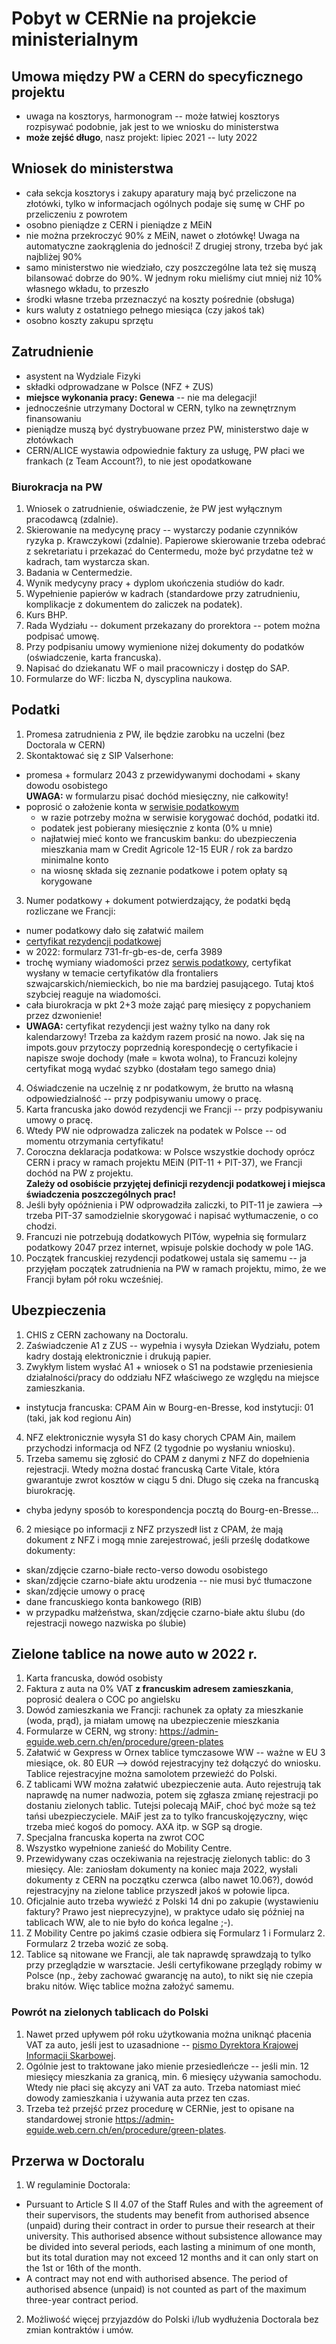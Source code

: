 # Pobyt w CERNie na projekcie ministerialnym

## Umowa między PW a CERN do specyficznego projektu

- uwaga na kosztorys, harmonogram -- może łatwiej kosztorys rozpisywać podobnie, jak jest to we wniosku do ministerstwa
- **może zejść długo**, nasz projekt: lipiec 2021 -- luty 2022

## Wniosek do ministerstwa

- cała sekcja kosztorys i zakupy aparatury mają być przeliczone na złotówki, tylko w informacjach ogólnych podaje się sumę w CHF po przeliczeniu z powrotem
- osobno pieniądze z CERN i pieniądze z MEiN
- nie można przekroczyć 90% z MEiN, nawet o złotówkę! Uwaga na automatyczne zaokrąglenia do jedności! Z drugiej strony, trzeba być jak najbliżej 90%
- samo ministerstwo nie wiedziało, czy poszczególne lata też się muszą bilansować dobrze do 90%. W jednym roku mieliśmy ciut mniej niż 10% własnego wkładu, to przeszło
- środki własne trzeba przeznaczyć na koszty pośrednie (obsługa)
- kurs waluty z ostatniego pełnego miesiąca (czy jakoś tak)
- osobno koszty zakupu sprzętu

## Zatrudnienie

- asystent na Wydziale Fizyki
- składki odprowadzane w Polsce (NFZ + ZUS)
- **miejsce wykonania pracy: Genewa** -- nie ma delegacji!
- jednocześnie utrzymany Doctoral w CERN, tylko na zewnętrznym finansowaniu
- pieniądze muszą być dystrybuowane przez PW, ministerstwo daje w złotówkach
- CERN/ALICE wystawia odpowiednie faktury za usługę, PW płaci we frankach (z Team Account?), to nie jest opodatkowane

### Biurokracja na PW

1. Wniosek o zatrudnienie, oświadczenie, że PW jest wyłącznym pracodawcą (zdalnie).
2. Skierowanie na medycynę pracy -- wystarczy podanie czynników ryzyka p. Krawczykowi (zdalnie). Papierowe skierowanie trzeba odebrać z sekretariatu i przekazać do Centermedu, może być przydatne też w kadrach, tam wystarcza skan.
3. Badania w Centermedzie.
4. Wynik medycyny pracy + dyplom ukończenia studiów do kadr.
4. Wypełnienie papierów w kadrach (standardowe przy zatrudnieniu, komplikacje z dokumentem do zaliczek na podatek).
5. Kurs BHP.
6. Rada Wydziału -- dokument przekazany do prorektora -- potem można podpisać umowę.
7. Przy podpisaniu umowy wymienione niżej dokumenty do podatków (oświadczenie, karta francuska).
8. Napisać do dziekanatu WF o mail pracowniczy i dostęp do SAP.
9. Formularze do WF: liczba N, dyscyplina naukowa.

## Podatki

1. Promesa zatrudnienia z PW, ile będzie zarobku na uczelni (bez Doctorala w CERN)
2. Skontaktować się z SIP Valserhone:
  - promesa + formularz 2043 z przewidywanymi dochodami + skany dowodu osobistego<br>
    **UWAGA:** w formularzu pisać dochód miesięczny, nie całkowity!
  - poprosić o założenie konta w [serwisie podatkowym](impots.gouv.fr)
    - w razie potrzeby można w serwisie korygować dochód, podatki itd.
    - podatek jest pobierany miesięcznie z konta (0% u mnie)
    - najłatwiej mieć konto we francuskim banku: do ubezpieczenia mieszkania mam w Credit Agricole 12-15 EUR / rok za bardzo minimalne konto
    - na wiosnę składa się zeznanie podatkowe i potem opłaty są korygowane
3. Numer podatkowy + dokument potwierdzający, że podatki będą rozliczane we Francji:
  - numer podatkowy dało się załatwić mailem
  - [certyfikat rezydencji podatkowej](https://www.ifrancja.fr/certyfikat-rezydencji-podatkowej-informacja-dotyczaca-formularza-730-fr-ang-sd/)
  - w 2022: formularz 731-fr-gb-es-de, cerfa 3989
  - trochę wymiany wiadomości przez [serwis podatkowy](impots.gouv.fr), certyfikat wysłany w temacie certyfikatów dla frontaliers szwajcarskich/niemieckich, bo nie ma bardziej pasującego. Tutaj ktoś szybciej reaguje na wiadomości.
  - cała biurokracja w pkt 2+3 może zająć parę miesięcy z popychaniem przez dzwonienie!
  - **UWAGA:** certyfikat rezydencji jest ważny tylko na dany rok kalendarzowy! Trzeba za każdym razem prosić na nowo. Jak się na impots.gouv przytoczy poprzednią korespondecję o certyfikacie i napisze swoje dochody (małe = kwota wolna), to Francuzi kolejny certyfikat mogą wydać szybko (dostałam tego samego dnia)
4. Oświadczenie na uczelnię z nr podatkowym, że brutto na własną odpowiedzialność -- przy podpisywaniu umowy o pracę.
5. Karta francuska jako dowód rezydencji we Francji -- przy podpisywaniu umowy o pracę.
6. Wtedy PW nie odprowadza zaliczek na podatek w Polsce -- od momentu otrzymania certyfikatu!
7. Coroczna deklaracja podatkowa: w Polsce wszystkie dochody oprócz CERN i pracy w ramach projektu MEiN (PIT-11 + PIT-37), we Francji dochód na PW z projektu.<br>
   **Zależy od osobiście przyjętej definicji rezydencji podatkowej i miejsca świadczenia poszczególnych prac!**
8. Jeśli były opóźnienia i PW odprowadziła zaliczki, to PIT-11 je zawiera --> trzeba PIT-37 samodzielnie skorygować i napisać wytłumaczenie, o co chodzi.
9. Francuzi nie potrzebują dodatkowych PITów, wypełnia się formularz podatkowy 2047 przez internet, wpisuje polskie dochody w pole 1AG.
10. Początek francuskiej rezydencji podatkowej ustala się samemu -- ja przyjęłam początek zatrudnienia na PW w ramach projektu, mimo, że we Francji byłam pół roku wcześniej.

## Ubezpieczenia

1. CHIS z CERN zachowany na Doctoralu.
2. Zaświadczenie A1 z ZUS -- wypełnia i wysyła Dziekan Wydziału, potem kadry dostają elektronicznie i drukują papier.
3. Zwykłym listem wysłać A1 + wniosek o S1 na podstawie przeniesienia działalności/pracy do oddziału NFZ właściwego ze względu na miejsce zamieszkania.
  - instytucja francuska: CPAM Ain w Bourg-en-Bresse, kod instytucji: 01 (taki, jak kod regionu Ain)
4. NFZ elektronicznie wysyła S1 do kasy chorych CPAM Ain, mailem przychodzi informacja od NFZ (2 tygodnie po wysłaniu wniosku).
5. Trzeba samemu się zgłosić do CPAM z danymi z NFZ do dopełnienia rejestracji. Wtedy można dostać francuską Carte Vitale, która gwarantuje zwrot kosztów w ciągu 5 dni. Długo się czeka na francuską biurokrację.
  - chyba jedyny sposób to korespondencja pocztą do Bourg-en-Bresse...
6. 2 miesiące po informacji z NFZ przyszedł list z CPAM, że mają dokument z NFZ i mogą mnie zarejestrować, jeśli prześlę dodatkowe dokumenty:
  - skan/zdjęcie czarno-białe recto-verso dowodu osobistego
  - skan/zdjęcie czarno-białe aktu urodzenia -- nie musi być tłumaczone
  - skan/zdjęcie umowy o pracę
  - dane francuskiego konta bankowego (RIB)
  - w przypadku małżeństwa, skan/zdjęcie czarno-białe aktu ślubu (do rejestracji nowego nazwiska po ślubie)

## Zielone tablice na nowe auto w 2022 r.

1. Karta francuska, dowód osobisty
2. Faktura z auta na 0% VAT **z francuskim adresem zamieszkania**, poprosić dealera o COC po angielsku
3. Dowód zamieszkania we Francji: rachunek za opłaty za mieszkanie (woda, prąd), ja miałam umowę na ubezpieczenie mieszkania
4. Formularze w CERN, wg strony: https://admin-eguide.web.cern.ch/en/procedure/green-plates
5. Załatwić w Gexpress w Ornex tablice tymczasowe WW -- ważne w EU 3 miesiące, ok. 80 EUR --> dowód rejestracyjny też dołączyć do wniosku. Tablice rejestracyjne można samolotem przewieźć do Polski.
6. Z tablicami WW można załatwić ubezpieczenie auta. Auto rejestrują tak naprawdę na numer nadwozia, potem się zgłasza zmianę rejestracji po dostaniu zielonych tablic. Tutejsi polecają MAiF, choć być może są też tańsi ubezpieczyciele. MAiF jest za to tylko francuskojęzyczny, więc trzeba mieć kogoś do pomocy. AXA itp. w SGP są drogie.
7. Specjalna francuska koperta na zwrot COC 
8. Wszystko wypełnione zanieść do Mobility Centre.
9. Przewidywany czas oczekiwania na rejestrację zielonych tablic: do 3 miesięcy. Ale: zaniosłam dokumenty na koniec maja 2022, wysłali dokumenty z CERN na początku czerwca (albo nawet 10.06?), dowód rejestracyjny na zielone tablice przyszedł jakoś w połowie lipca. 
10. Oficjalnie auto trzeba wywieźć z Polski 14 dni po zakupie (wystawieniu faktury? Prawo jest nieprecyzyjne), w praktyce udało się później na tablicach WW, ale to nie było do końca legalne ;-).
11. Z Mobility Centre po jakimś czasie odbiera się Formularz 1 i Formularz 2. Formularz 2 trzeba wozić ze sobą.
12. Tablice są nitowane we Francji, ale tak naprawdę sprawdzają to tylko przy przeglądzie w warsztacie. Jeśli certyfikowane przeglądy robimy w Polsce (np., żeby zachować gwarancję na auto), to nikt się nie czepia braku nitów. Więc tablice można założyć samemu.

### Powrót na zielonych tablicach do Polski

1. Nawet przed upływem pół roku użytkowania można uniknąć płacenia VAT za auto, jeśli jest to uzasadnione -- [pismo Dyrektora Krajowej Informacji Skarbowej](https://sip.lex.pl/orzeczenia-i-pisma-urzedowe/pisma-urzedowe/0111-kdib1-2-4010-268-2017-1-ank-przemieszczenie-184963447).
2. Ogólnie jest to traktowane jako mienie przesiedleńcze -- jeśli min. 12 miesięcy mieszkania za granicą, min. 6 miesięcy używania samochodu. Wtedy nie płaci się akcyzy ani VAT za auto. Trzeba natomiast mieć dowody zamieszkania i używania auta przez ten czas.
3. Trzeba też przejść przez procedurę w CERNie, jest to opisane na standardowej stronie https://admin-eguide.web.cern.ch/en/procedure/green-plates.

## Przerwa w Doctoralu

1. W regulaminie Doctorala:
  - Pursuant to Article S II 4.07 of the Staff Rules and with the agreement of their supervisors, the students may benefit from authorised absence (unpaid) during their contract in order to pursue their research at their university. This authorised absence without subsistence allowance may be divided into several periods, each lasting a minimum of one month, but its total duration may not exceed 12 months and it can only start on the 1st or 16th of the month.
  - A contract may not end with authorised absence. The period of authorised absence (unpaid) is not counted as part of the maximum three-year contract period.
2. Możliwość więcej przyjazdów do Polski i/lub wydłużenia Doctorala bez zmian kontraktów i umów.

